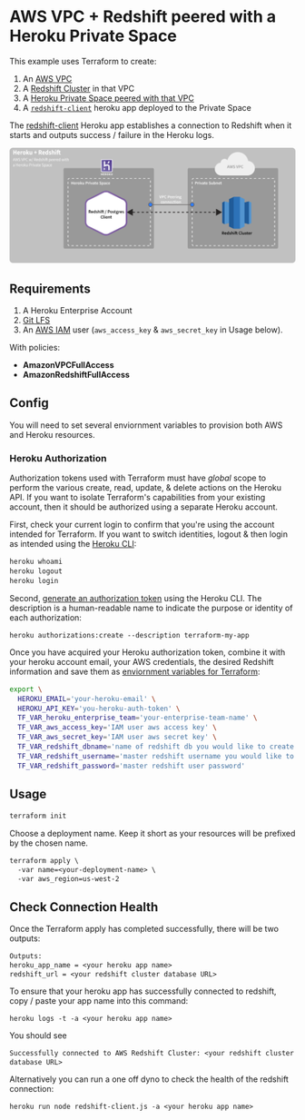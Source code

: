 # AWS VPC + Redshift peered with a Heroku Private Space

This example uses Terraform to create:
1. An [AWS VPC](https://github.com/mars/terraform-aws-vpc)
1. A [Redshift Cluster](redshift.tf) in that VPC
1. A [Heroku Private Space peered with that VPC](main.tf)
1. A [`redshift-client`](redshift-client.tf) heroku app deployed to the Private Space

The [redshift-client](https://github.com/trevorscott/redshift-client) Heroku app establishes a connection to Redshift when it starts and outputs success / failure in the Heroku logs.

![Diagram of example private space app connecting to a Redshift Cluster in a peered AWS VPC](doc/terraform-heroku-peered-redshift.png)

## Requirements

1. A Heroku Enterprise Account
1. [Git LFS](https://git-lfs.github.com/) 
1. An [AWS IAM](https://console.aws.amazon.com/iam/home) user (`aws_access_key` & `aws_secret_key` in Usage below).

With policies:
* **AmazonVPCFullAccess**
* **AmazonRedshiftFullAccess**

## Config

You will need to set several enviornment variables to provision both AWS and Heroku resources. 

### Heroku Authorization

Authorization tokens used with Terraform must have *global* scope to perform the various create, read, update, & delete actions on the Heroku API. If you want to isolate Terraform's capabilities from your existing account, then it should be authorized using a separate Heroku account.

First, check your current login to confirm that you're using the account intended for Terraform. If you want to switch identities, logout & then login as intended using the [Heroku CLI](https://devcenter.heroku.com/articles/heroku-cli):

```bash
heroku whoami
heroku logout
heroku login
```

Second, [generate an authorization token](https://devcenter.heroku.com/articles/heroku-cli-commands#heroku-authorizations) using the Heroku CLI. The description is a human-readable name to indicate the purpose or identity of each authorization:

```
heroku authorizations:create --description terraform-my-app
```

Once you have acquired your Heroku authorization token, combine it with your heroku account email, your AWS credentials, the desired Redshift information and save them as [enviornment variables for Terraform](https://www.terraform.io/docs/configuration/variables.html#environment-variables):


```bash
export \
  HEROKU_EMAIL='your-heroku-email' \
  HEROKU_API_KEY='you-heroku-auth-token' \
  TF_VAR_heroku_enterprise_team='your-enterprise-team-name' \
  TF_VAR_aws_access_key='IAM user aws access key' \
  TF_VAR_aws_secret_key='IAM user aws secret key' \
  TF_VAR_redshift_dbname='name of redshift db you would like to create' \
  TF_VAR_redshift_username='master redshift username you would like to create' \
  TF_VAR_redshift_password='master redshift user password' 
```

## Usage

```bash
terraform init
```

Choose a deployment name. Keep it short as your resources will be prefixed by the chosen name.
```
terraform apply \
  -var name=<your-deployment-name> \
  -var aws_region=us-west-2
```


## Check Connection Health

Once the Terraform apply has completed successfully, there will be two outputs:

```
Outputs:
heroku_app_name = <your heroku app name>
redshift_url = <your redshift cluster database URL>
```

To ensure that your heroku app has successfully connected to redshift, copy / paste your app name into this command:

```
heroku logs -t -a <your heroku app name>
```

You should see 
```
Successfully connected to AWS Redshift Cluster: <your redshift cluster database URL>
```

Alternatively you can run a one off dyno to check the health of the redshift connection:

```
heroku run node redshift-client.js -a <your heroku app name>
```
